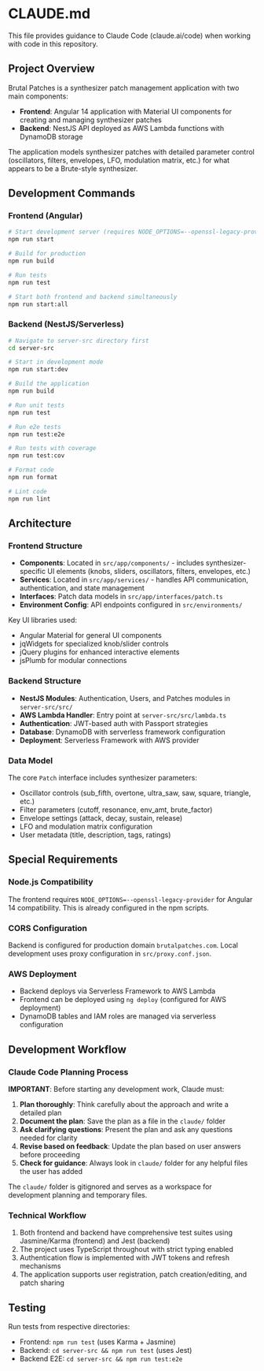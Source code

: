 # CLAUDE.md

This file provides guidance to Claude Code (claude.ai/code) when working with code in this repository.

## Project Overview

Brutal Patches is a synthesizer patch management application with two main components:
- **Frontend**: Angular 14 application with Material UI components for creating and managing synthesizer patches
- **Backend**: NestJS API deployed as AWS Lambda functions with DynamoDB storage

The application models synthesizer patches with detailed parameter control (oscillators, filters, envelopes, LFO, modulation matrix, etc.) for what appears to be a Brute-style synthesizer.

## Development Commands

### Frontend (Angular)
```bash
# Start development server (requires NODE_OPTIONS=--openssl-legacy-provider)
npm run start

# Build for production
npm run build

# Run tests
npm run test

# Start both frontend and backend simultaneously
npm run start:all
```

### Backend (NestJS/Serverless)
```bash
# Navigate to server-src directory first
cd server-src

# Start in development mode
npm run start:dev

# Build the application
npm run build

# Run unit tests
npm run test

# Run e2e tests
npm run test:e2e

# Run tests with coverage
npm run test:cov

# Format code
npm run format

# Lint code
npm run lint
```

## Architecture

### Frontend Structure
- **Components**: Located in `src/app/components/` - includes synthesizer-specific UI elements (knobs, sliders, oscillators, filters, envelopes, etc.)
- **Services**: Located in `src/app/services/` - handles API communication, authentication, and state management
- **Interfaces**: Patch data models in `src/app/interfaces/patch.ts`
- **Environment Config**: API endpoints configured in `src/environments/`

Key UI libraries used:
- Angular Material for general UI components
- jqWidgets for specialized knob/slider controls
- jQuery plugins for enhanced interactive elements
- jsPlumb for modular connections

### Backend Structure
- **NestJS Modules**: Authentication, Users, and Patches modules in `server-src/src/`
- **AWS Lambda Handler**: Entry point at `server-src/src/lambda.ts`
- **Authentication**: JWT-based auth with Passport strategies
- **Database**: DynamoDB with serverless framework configuration
- **Deployment**: Serverless Framework with AWS provider

### Data Model
The core `Patch` interface includes synthesizer parameters:
- Oscillator controls (sub_fifth, overtone, ultra_saw, saw, square, triangle, etc.)
- Filter parameters (cutoff, resonance, env_amt, brute_factor)
- Envelope settings (attack, decay, sustain, release)
- LFO and modulation matrix configuration
- User metadata (title, description, tags, ratings)

## Special Requirements

### Node.js Compatibility
The frontend requires `NODE_OPTIONS=--openssl-legacy-provider` for Angular 14 compatibility. This is already configured in the npm scripts.

### CORS Configuration
Backend is configured for production domain `brutalpatches.com`. Local development uses proxy configuration in `src/proxy.conf.json`.

### AWS Deployment
- Backend deploys via Serverless Framework to AWS Lambda
- Frontend can be deployed using `ng deploy` (configured for AWS deployment)
- DynamoDB tables and IAM roles are managed via serverless configuration

## Development Workflow

### Claude Code Planning Process
**IMPORTANT**: Before starting any development work, Claude must:

1. **Plan thoroughly**: Think carefully about the approach and write a detailed plan
2. **Document the plan**: Save the plan as a file in the `claude/` folder 
3. **Ask clarifying questions**: Present the plan and ask any questions needed for clarity
4. **Revise based on feedback**: Update the plan based on user answers before proceeding
5. **Check for guidance**: Always look in `claude/` folder for any helpful files the user has added

The `claude/` folder is gitignored and serves as a workspace for development planning and temporary files.

### Technical Workflow
1. Both frontend and backend have comprehensive test suites using Jasmine/Karma (frontend) and Jest (backend)
2. The project uses TypeScript throughout with strict typing enabled
3. Authentication flow is implemented with JWT tokens and refresh mechanisms
4. The application supports user registration, patch creation/editing, and patch sharing

## Testing

Run tests from respective directories:
- Frontend: `npm run test` (uses Karma + Jasmine)  
- Backend: `cd server-src && npm run test` (uses Jest)
- Backend E2E: `cd server-src && npm run test:e2e`